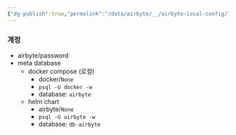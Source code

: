 ```yaml
---
{"dg-publish":true,"permalink":"/data/airbyte/__/airbyte-local-config/"}
---
```



### 계정


- airbyte/password
- meta database
    - docker compose (로컬)
        - docker/`None`
        - `psql -U docker -w`
        - database: `airbyte`
    - helm chart
        - airbyte/`None`
        - `psql -U airbyte -w`
        - database: `db-airbyte`